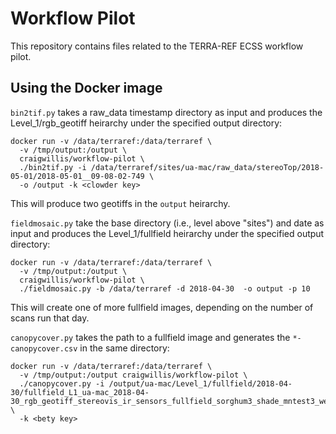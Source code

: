 # Workflow Pilot

This repository contains files related to the TERRA-REF ECSS workflow pilot.  

## Using the Docker image

`bin2tif.py` takes a raw_data timestamp directory as input and produces the Level_1/rgb_geotiff heirarchy under the specified output directory:
```
docker run -v /data/terraref:/data/terraref \
  -v /tmp/output:/output \
  craigwillis/workflow-pilot \
  ./bin2tif.py -i /data/terraref/sites/ua-mac/raw_data/stereoTop/2018-05-01/2018-05-01__09-08-02-749 \
  -o /output -k <clowder key>
```

This will produce two geotiffs in the `output` heirarchy.

`fieldmosaic.py` take the base directory (i.e., level above "sites") and date as input and produces the Level_1/fullfield heirarchy under the specified output directory:
```
docker run -v /data/terraref:/data/terraref \
  -v /tmp/output:/output \
  craigwillis/workflow-pilot \
  ./fieldmosaic.py -b /data/terraref -d 2018-04-30  -o output -p 10
```
This will create one of more fullfield images, depending on the number of scans run that day.

`canopycover.py` takes the path to a fullfield image and generates the `*-canopycover.csv` in the same directory:
```
docker run -v /data/terraref:/data/terraref \
  -v /tmp/output:/output craigwillis/workflow-pilot \
  ./canopycover.py -i /output/ua-mac/Level_1/fullfield/2018-04-30/fullfield_L1_ua-mac_2018-04-30_rgb_geotiff_stereovis_ir_sensors_fullfield_sorghum3_shade_mntest3_westplot_april2018.tif \
  -k <bety key>
```
